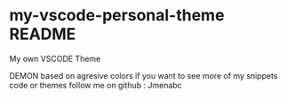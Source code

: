 # my-vscode-personal-theme README

My own VSCODE Theme

DEMON based on agresive colors
if you want to see more of my snippets code or themes follow me on github : Jmenabc